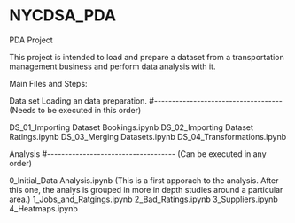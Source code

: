 # NYCDSA_PDA
PDA Project

This project is intended to load and prepare a dataset from a transportation management business and perform data analysis with it.

Main Files and Steps:

Data set Loading an data preparation. 
#------------------------------------
(Needs to be executed in this order)

DS_01_Importing Dataset Bookings.ipynb
DS_02_Importing Dataset Ratings.ipynb
DS_03_Merging Datasets.ipynb
DS_04_Transformations.ipynb

Analysis
#------------------------------------
(Can be executed in any order)

0_Initial_Data Analysis.ipynb (This is a first apporach to the analysis. After this one, the analys is grouped in more in depth studies around a particular area.)
1_Jobs_and_Ratgings.ipynb
2_Bad_Ratings.ipynb
3_Suppliers.ipynb
4_Heatmaps.ipynb